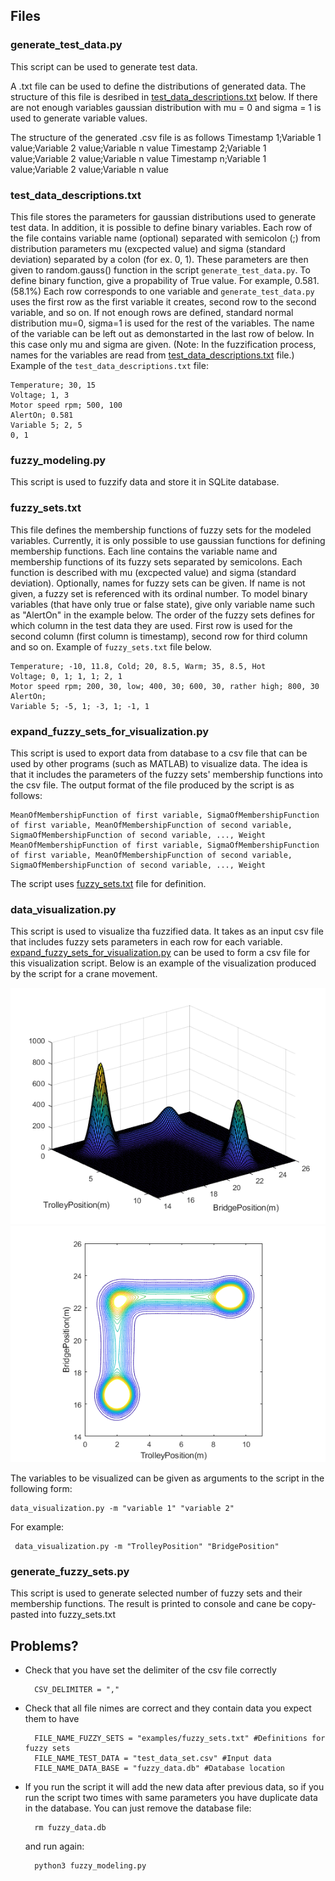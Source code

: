 ## Files

### generate_test_data.py
This script can be used to generate test data.

A .txt file can be used to define the distributions of generated data. The structure of this file is desribed in [test_data_descriptions.txt](#test_data_descriptions.txt) below. If there are not enough variables gaussian distribution with mu = 0 and sigma = 1 is used to generate variable values.

The structure of the generated .csv file is as follows
    Timestamp 1;Variable 1 value;Variable 2 value;Variable n value
    Timestamp 2;Variable 1 value;Variable 2 value;Variable n value
    Timestamp n;Variable 1 value;Variable 2 value;Variable n value

### test_data_descriptions.txt
This file stores the parameters for gaussian distributions used to generate test data. In addition, it is possible to define binary variables.
Each row of the file contains variable name (optional) separated with semicolon (;) from distribution parameters mu (excpected value) and sigma (standard deviation) separated by a colon (for ex. 0, 1). These parameters are then given to random.gauss() function in the script `generate_test_data.py`. To define binary function, give a propability of True value. For example, 0.581. (58.1%)
Each row corresponds to one variable and `generate_test_data.py` uses the first row as the first variable it creates, second row to the second variable, and so on. If not enough rows are defined, standard normal distribution mu=0, sigma=1 is used for the rest of the variables. The name of the variable can be left out as demonstarted in the last row of below. In this case only mu and sigma are given. (Note: In the fuzzification process, names for the variables are read from [test_data_descriptions.txt](#test_data_descriptions.txt) file.) Example of the `test_data_descriptions.txt` file:

    Temperature; 30, 15
    Voltage; 1, 3
    Motor speed rpm; 500, 100
    AlertOn; 0.581
    Variable 5; 2, 5
    0, 1


### fuzzy_modeling.py
This script is used to fuzzify data and store it in SQLite database. 

### fuzzy_sets.txt
This file defines the membership functions of fuzzy sets for the modeled variables. Currently, it is only possible to use gaussian functions for defining membership functions.
Each line contains the variable name and membership functions of its fuzzy sets separated by semicolons. Each function is described with mu (excpected value) and sigma (standard deviation). Optionally, names for fuzzy sets can be given. If name is not given, a fuzzy set is referenced with its ordinal number. To model binary variables (that have only true or false state), give only variable name such as "AlertOn" in the example below. The order of the fuzzy sets defines for which column in the test data they are used. First row is used for the second column (first column is timestamp), second row for third column and so on. Example of `fuzzy_sets.txt` file below.

    Temperature; -10, 11.8, Cold; 20, 8.5, Warm; 35, 8.5, Hot
    Voltage; 0, 1; 1, 1; 2, 1
    Motor speed rpm; 200, 30, low; 400, 30; 600, 30, rather high; 800, 30
    AlertOn;
    Variable 5; -5, 1; -3, 1; -1, 1

### expand_fuzzy_sets_for_visualization.py
This script is used to export data from database to a csv file that can be used by other programs (such as MATLAB) to visualize data. The idea is that it includes the parameters of the fuzzy sets' membership functions into the csv file.
The output format of the file produced by the script is as follows:

    MeanOfMembershipFunction of first variable, SigmaOfMembershipFunction of first variable, MeanOfMembershipFunction of second variable, SigmaOfMembershipFunction of second variable, ..., Weight
    MeanOfMembershipFunction of first variable, SigmaOfMembershipFunction of first variable, MeanOfMembershipFunction of second variable, SigmaOfMembershipFunction of second variable, ..., Weight

The script uses [fuzzy_sets.txt](#fuzzy_sets.txt) file for definition.

### data_visualization.py

This script is used to visualize tha fuzzified data. It takes as an input csv file that includes fuzzy sets parameters in each row for each variable. [expand_fuzzy_sets_for_visualization.py](#expand_fuzzy_sets_for_visualization.py) can be used to form a csv file for this visualization script. Below is an example of the visualization produced by the script for a crane movement.

![Visualization](examples/figures/Visualization_of_crane_data_1.png)
![Visualization](examples/figures/Visualization_of_crane_data_2.png)

The variables to be visualized can be given as arguments to the script in the following form:

    data_visualization.py -m "variable 1" "variable 2"

For example:

     data_visualization.py -m "TrolleyPosition" "BridgePosition"

### generate_fuzzy_sets.py
This script is used to generate selected number of fuzzy sets and their membership functions. The result is printed to console and cane be copy-pasted into fuzzy_sets.txt

## Problems?

* Check that you have set the delimiter of the csv file correctly

        CSV_DELIMITER = ","

* Check that all file nimes are correct and they contain data you expect them to have
    
        FILE_NAME_FUZZY_SETS = "examples/fuzzy_sets.txt" #Definitions for fuzzy sets
        FILE_NAME_TEST_DATA = "test_data_set.csv" #Input data
        FILE_NAME_DATA_BASE = "fuzzy_data.db" #Database location

* If you run the script it will add the new data after previous data, so if you run the script two times with same parameters you have duplicate data in the database. You can just remove the database file:

        rm fuzzy_data.db 
 
    and run again:
        
        python3 fuzzy_modeling.py


